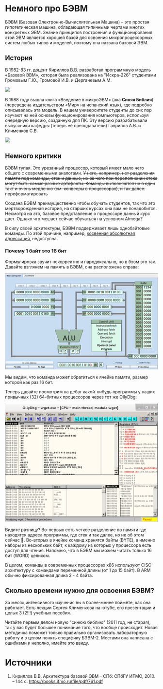 # Немного про БЭВМ

БЭВМ (Базовая Электронно-Вычислительная Машина) – это простая гипотетическая машина, обладающая типичными чертами многих конкретных ЭВМ. Знание принципов построения и функционирования этой ЭВМ является хорошей базой для освоения микропроцессорных систем любых типов и моделей, поэтому она названа базовой ЭВМ.

## История

В 1982-83 гг. доцент Кириллов В.В. разработал программную модель «Базовой ЭВМ», которая была реализована на "Искра-226" студентами Громовым Г.Ю., Громовой И.В. и Дергачевым А.М.

![](Pasted%20image%2020250607161608.png)

В 1988 году вышла книга «Введение в микроЭВМ» (ака **Синяя Библия**) (переведена издательством «Мир» на испанский язык), где подробно описывалась эта модель. В нашем университете студенты до сих пор изучают на ней основы функционирования компьютеров, используя очередную версию, созданную для ПК. Эту версию разрабатывали выпускники кафедры (теперь еѐ преподаватели) Гаврилов А.В. и Клименков С.В.

![](Pasted%20image%2020250607161932.png)

## Немного критики

БЭВМ тупая. Это урезанный процессор, который имеет мало чего общего с современными аналогами. ~~У него, например, нет разделения памяти под команды, стек и данные, из-за чего при переполнении стека могут быть самые разные артефакты. Команды выполняются не в один такт и очень медленно (см. конвееры в процессорах), и так далее.~~  переформатировать

Создана БЭВМ преимущественно чтобы обучать студентов, так что это мертворожденная история, на старших курсах она вам не понадобится. Несмотря на это, базовое представление о процессоре данный курс дает. Однако что мешает сейчас обучаться на условном Atmega?

В силу своей архитектуры, БЭВМ поддерживает лишь однобайтовые команды. По этой причине, например, [косвенная абсолютная адрессация](microlectures/TYPES_OF_ADDRESSING.md), недоступна.

### Почему 1 байт это 16 бит

Формулировка звучит некорректно и пародоксально, но в бэвм это так. Давайте взглянем на память в БЭВМ, она расположена справа:

![](img/Pasted%20image%2020250306174123.png)


Мы видим, что команда может обратиться к ячейке памяти, размер которой как раз 16 бит.

Теперь давайте посмотрим на дебаг какой-нибудь программы у наших привычных (32) 64-битных процессоров через тот же OllyDbg:

![](img/Pasted%20image%2020250306174825.png)

Видите разницу? Во-первых есть четкое разделение по памяти где находятся адреса программы, где стек и так далее, но не об этом сейчас 🙂. Во-вторых в ячейке команд хранятся байты (BYTE), а именно наборы из нескольких байт, к каждому из которых у процессора есть доступ для чтения. Напомню, что в БЭВМ мы можем читать только 16 бит (WORD) целиком.

В целом, команды в современных процессорах x86 используют CISC-архитектуру с командами переменной длины (от 1 до 15 байт). В ARM обычно фиксированная длина 2 - 4 байта.

## Сколько времени нужно для освоения БЭВМ?

За месяц интенсивного изучения вы в более-менее поймёте, как она работает. Есть лекции Сергея Клименкова на ютубе, его презентации и целых 3 (2!!!) учебных пособия.

Читайте первым делом новую "синюю библию" (2011 год, не старая), так у вас будет большее понимание того, что вообще происходит. Новая методичка поможет только правильно организовать лабораторную работу и в целом понять специфику БЭВМ-2. Местами она написана с ошибками и неполно, имейте это ввиду.

# Источники

1. Кириллов В.В. Архитектура базовой ЭВМ
– СПб: СПбГУ ИТМО, 2010. – 144 с. https://books.ifmo.ru/file/pdf/761.pdf
